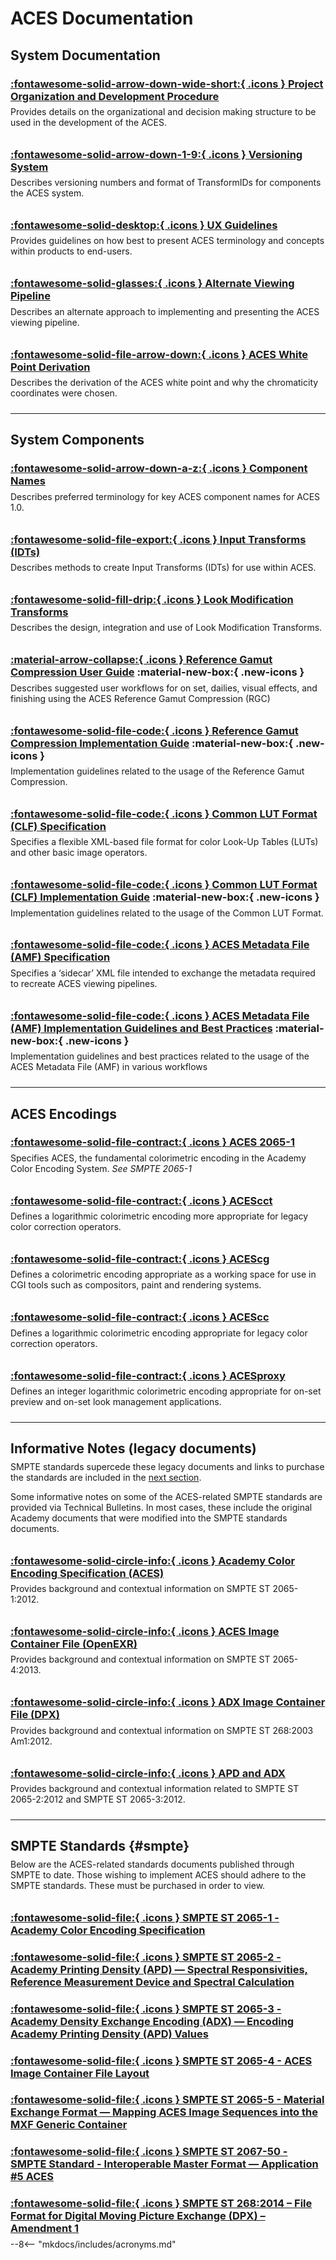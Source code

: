 ACES Documentation
================

System Documentation
----------------

### [:fontawesome-solid-arrow-down-wide-short:{ .icons } Project Organization and Development Procedure](https://aces.mp/P-2019_001)
Provides details on the organizational and decision making structure to be used in the development of the ACES.

### [:fontawesome-solid-arrow-down-1-9:{ .icons } Versioning System](http://j.mp/S-2014-002)
Describes versioning numbers and format of TransformIDs for components the ACES system.

### [:fontawesome-solid-desktop:{ .icons } UX Guidelines](http://j.mp/TB-2014-002)
Provides guidelines on how best to present ACES terminology and concepts within products to end-users.

### [:fontawesome-solid-glasses:{ .icons } Alternate Viewing Pipeline](http://j.mp/TB-2014-013)
Describes an alternate approach to implementing and presenting the ACES viewing pipeline.

### [:fontawesome-solid-file-arrow-down:{ .icons } ACES White Point Derivation](http://j.mp/TB-2018-001)
Describes the derivation of the ACES white point and why the chromaticity coordinates were chosen.


--------------

System Components
----------------

### [:fontawesome-solid-arrow-down-a-z:{ .icons } Component Names](http://j.mp/TB-2014-012)
Describes preferred terminology for key ACES component names for ACES 1.0.

### [:fontawesome-solid-file-export:{ .icons } Input Transforms (IDTs)](http://j.mp/P-2013-001)
Describes methods to create Input Transforms (IDTs) for use within ACES.

### [:fontawesome-solid-fill-drip:{ .icons } Look Modification Transforms](http://j.mp/TB-2014-010)
Describes the design, integration and use of Look Modification Transforms.

### [:material-arrow-collapse:{ .icons } Reference Gamut Compression User Guide](guides/rgc-user/) :material-new-box:{ .new-icons }
Describes suggested user workflows for on set, dailies, visual effects, and finishing using the ACES Reference Gamut Compression (RGC)

### [:fontawesome-solid-file-code:{ .icons } Reference Gamut Compression Implementation Guide](guides/rgc-implementation/) :material-new-box:{ .new-icons }
Implementation guidelines related to the usage of the Reference Gamut Compression.

### [:fontawesome-solid-file-code:{ .icons } Common LUT Format (CLF) Specification](specifications/clf/)
Specifies a flexible XML-based file format for color Look-Up Tables (LUTs) and other basic image operators.

### [:fontawesome-solid-file-code:{ .icons } Common LUT Format (CLF) Implementation Guide](guides/clf/) :material-new-box:{ .new-icons }
Implementation guidelines related to the usage of the Common LUT Format.

### [:fontawesome-solid-file-code:{ .icons } ACES Metadata File (AMF) Specification](https://aces.mp/S-2019-001)
Specifies a ‘sidecar’ XML file intended to exchange the metadata required to recreate ACES viewing pipelines.

### [:fontawesome-solid-file-code:{ .icons } ACES Metadata File (AMF) Implementation Guidelines and Best Practices](guides/amf/) :material-new-box:{ .new-icons }
Implementation guidelines and best practices related to the usage of the ACES Metadata File (AMF) in various workflows


----------------

ACES Encodings
----------------

### [:fontawesome-solid-file-contract:{ .icons } ACES 2065-1](http://j.mp/TB-2014-004)
Specifies ACES, the fundamental colorimetric encoding in the Academy Color Encoding System.
*See SMPTE 2065-1*

### [:fontawesome-solid-file-contract:{ .icons } ACEScct](/specifications/acescct/)
Defines a logarithmic colorimetric encoding more appropriate for legacy color correction operators.

### [:fontawesome-solid-file-contract:{ .icons } ACEScg](http://j.mp/S-2014-004)
Defines a colorimetric encoding appropriate as a working space for use in CGI tools such as compositors, paint and rendering systems.

### [:fontawesome-solid-file-contract:{ .icons } ACEScc](http://j.mp/S-2014-003)
Defines a logarithmic colorimetric encoding appropriate for legacy color correction operators.

### [:fontawesome-solid-file-contract:{ .icons } ACESproxy](http://j.mp/S-2013-001)
Defines an integer logarithmic colorimetric encoding appropriate for on-set preview and on-set look management applications.

----------------

Informative Notes (legacy documents)
----------------

SMPTE standards supercede these legacy documents and links to purchase the standards are included in the [next section](#smpte).

Some informative notes on some of the ACES-related SMPTE standards are provided via Technical Bulletins. In most cases, these include the original Academy documents that were modified into the SMPTE standards documents.


### [:fontawesome-solid-circle-info:{ .icons } Academy Color Encoding Specification (ACES)](http://j.mp/TB-2014-006)
Provides background and contextual information on SMPTE ST 2065-1:2012.

### [:fontawesome-solid-circle-info:{ .icons } ACES Image Container File (OpenEXR)](http://j.mp/TB-2014-006)
Provides background and contextual information on SMPTE ST 2065-4:2013.

### [:fontawesome-solid-circle-info:{ .icons } ADX Image Container File (DPX)](http://j.mp/TB-2014-007)
Provides background and contextual information on SMPTE ST 268:2003 Am1:2012.

### [:fontawesome-solid-circle-info:{ .icons } APD and ADX](http://j.mp/TB-2014-005) 
Provides background and contextual information related to SMPTE ST 2065-2:2012 and SMPTE ST 2065-3:2012.

----------------

SMPTE Standards   {#smpte}
----------------

Below are the ACES-related standards documents published through SMPTE to date. Those wishing to implement ACES should adhere to the SMPTE standards. These must be purchased in order to view.

### [:fontawesome-solid-file:{ .icons } SMPTE ST 2065-1 - Academy Color Encoding Specification](https://ieeexplore.ieee.org/servlet/opac?punumber=7289893) 

### [:fontawesome-solid-file:{ .icons } SMPTE ST 2065-2 - Academy Printing Density (APD) — Spectral Responsivities, Reference Measurement Device and Spectral Calculation](https://ieeexplore.ieee.org/servlet/opac?punumber=7292041) 

### [:fontawesome-solid-file:{ .icons } SMPTE ST 2065-3 - Academy Density Exchange Encoding (ADX) — Encoding Academy Printing Density (APD) Values](https://ieeexplore.ieee.org/servlet/opac?punumber=7291492) 

### [:fontawesome-solid-file:{ .icons } SMPTE ST 2065-4 - ACES Image Container File Layout](https://ieeexplore.ieee.org/servlet/opac?punumber=7290439) 

### [:fontawesome-solid-file:{ .icons } SMPTE ST 2065-5 - Material Exchange Format — Mapping ACES Image Sequences into the MXF Generic Container](https://ieeexplore.ieee.org/servlet/opac?punumber=7748436) 

### [:fontawesome-solid-file:{ .icons } SMPTE ST 2067-50 - SMPTE Standard - Interoperable Master Format — Application #5 ACES](https://ieeexplore.ieee.org/document/8320049)

### [:fontawesome-solid-file:{ .icons } SMPTE ST 268:2014 – File Format for Digital Moving Picture Exchange (DPX) – Amendment 1](https://ieeexplore.ieee.org/servlet/opac?punumber=7291018) 


<!-- Page specific styles -->
<style>
    [data-md-color-scheme="aces-light"] { --md-typeset-a-color: #OOOOOO;}
    [data-md-color-scheme="slate"] { --md-typeset-a-color: #FFFFFF;}
    .icons { color: #e0b700; scale: 0.9; position: relative; top: 2px;} 
    .new-icons { color: #e0b700; scale: 1.3; position: relative; top: 2px; left: 5px;} 
    p { position: relative; top: -10px;}
    .md-sidebar--secondary .md-nav__list .md-nav__list {display: none}
</style>

<!-- Include acronyms-->
--8<-- "mkdocs/includes/acronyms.md"


